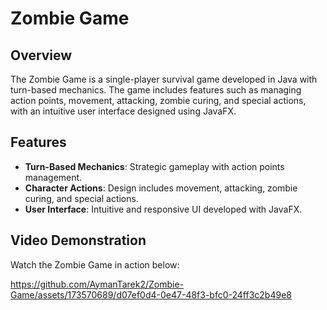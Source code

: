 # Zombie Game

## Overview

The Zombie Game is a single-player survival game developed in Java with turn-based mechanics. The game includes features such as managing action points, movement, attacking, zombie curing, and special actions, with an intuitive user interface designed using JavaFX.

## Features

- **Turn-Based Mechanics**: Strategic gameplay with action points management.
- **Character Actions**: Design includes movement, attacking, zombie curing, and special actions.
- **User Interface**: Intuitive and responsive UI developed with JavaFX.

## Video Demonstration

Watch the Zombie Game in action below:

https://github.com/AymanTarek2/Zombie-Game/assets/173570689/d07ef0d4-0e47-48f3-bfc0-24ff3c2b49e8

